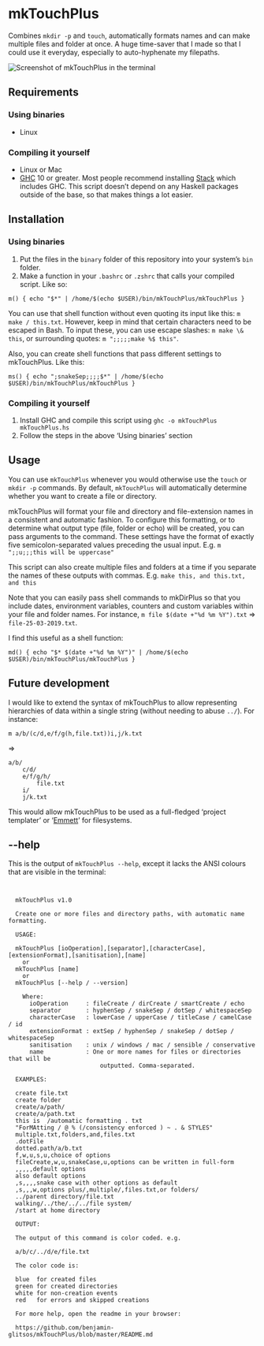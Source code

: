 # mkTouchPlus

Combines `mkdir -p` and `touch`, automatically formats names and can make multiple files and folder at once. A huge time-saver that I made so that I could use it everyday, especially to auto-hyphenate my filepaths.

![Screenshot of mkTouchPlus in the terminal](https://github.com/benjamin-glitsos/mkTouchPlus/blob/master/mkTouchPlus-screenshot.jpg)

## Requirements

### Using binaries

* Linux

### Compiling it yourself

* Linux or Mac
* [GHC](https://www.haskell.org/ghc/) 10 or greater. Most people recommend installing [Stack](https://docs.haskellstack.org/en/stable/README/) which includes GHC. This script doesn’t depend on any Haskell packages outside of the base, so that makes things a lot easier.

## Installation

### Using binaries

1. Put the files in the `binary` folder of this repository into your system’s `bin` folder.
2. Make a function in your `.bashrc` or `.zshrc` that calls your compiled script. Like so:

```
m() { echo "$*" | /home/$(echo $USER)/bin/mkTouchPlus/mkTouchPlus }
```

You can use that shell function without even quoting its input like this: `m make / this.txt`. However, keep in mind that certain characters need to be escaped in Bash. To input these, you can use escape slashes: `m make \& this`, or surrounding quotes: `m ";;;;;make %$ this"`.

Also, you can create shell functions that pass different settings to mkTouchPlus. Like this:

```
ms() { echo ";snakeSep;;;;$*" | /home/$(echo $USER)/bin/mkTouchPlus/mkTouchPlus }
```

### Compiling it yourself

1. Install GHC and compile this script using `ghc -o mkTouchPlus mkTouchPlus.hs`
2. Follow the steps in the above ‘Using binaries’ section

## Usage

You can use `mkTouchPlus` whenever you would otherwise use the `touch` or `mkdir -p` commands. By default, `mkTouchPlus` will automatically determine whether you want to create a file or directory.

mkTouchPlus will format your file and directory and file-extension names in a consistent and automatic fashion. To configure this formatting, or to determine what output type (file, folder or echo) will be created, you can pass arguments to the command. These settings have the format of exactly five semicolon-separated values preceding the usual input. E.g. `m ";;u;;;this will be uppercase"`

This script can also create multiple files and folders at a time if you separate the names of these outputs with commas. E.g. `make this, and this.txt, and this`

Note that you can easily pass shell commands to mkDirPlus so that you include dates, environment variables, counters and custom variables within your file and folder names. For instance, `m file $(date +"%d %m %Y").txt` => `file-25-03-2019.txt`.

I find this useful as a shell function:

```
md() { echo "$* $(date +"%d %m %Y")" | /home/$(echo $USER)/bin/mkTouchPlus/mkTouchPlus }
```

## Future development

I would like to extend the syntax of mkTouchPlus to allow representing hierarchies of data within a single string (without needing to abuse `../`). For instance:

```
m a/b/(c/d,e/f/g(h,file.txt))i,j/k.txt
```

=>

```
a/b/
    c/d/
    e/f/g/h/
        file.txt
    i/
    j/k.txt
```

This would allow mkTouchPlus to be used as a full-fledged ‘project templater’ or ‘[Emmett](https://emmet.io/)’ for filesystems.

## --help

This is the output of `mkTouchPlus --help`, except it lacks the ANSI colours that are visible in the terminal:

```

  
  mkTouchPlus v1.0

  Create one or more files and directory paths, with automatic name formatting.
  
  USAGE:

  mkTouchPlus [ioOperation],[separator],[characterCase],[extensionFormat],[sanitisation],[name]
    or
  mkTouchPlus [name]
    or
  mkTouchPlus [--help / --version]

    Where:
      ioOperation     : fileCreate / dirCreate / smartCreate / echo
      separator       : hyphenSep / snakeSep / dotSep / whitespaceSep
      characterCase   : lowerCase / upperCase / titleCase / camelCase / id
      extensionFormat : extSep / hyphenSep / snakeSep / dotSep / whitespaceSep
      sanitisation    : unix / windows / mac / sensible / conservative
      name            : One or more names for files or directories that will be
                          outputted. Comma-separated.

  EXAMPLES:

  create file.txt
  create folder
  create/a/path/
  create/a/path.txt
  this is  /automatic formatting . txt
  "ForMAtting / @ % (/consistency enforced ) ~ . & STYLES"
  multiple.txt,folders,and,files.txt
  .dotFile
  dotted.path/a/b.txt
  f,w,u,s,u,choice of options
  fileCreate,w,u,snakeCase,u,options can be written in full-form
  ,,,,,default options
  also default options
  ,s,,,,snake case with other options as default
  ,s,,,w,options plus/,multiple/,files.txt,or folders/
  ../parent directory/file.txt
  walking/../the/../../file system/
  /start at home directory
  
  OUTPUT:

  The output of this command is color coded. e.g.

  a/b/c/../d/e/file.txt
  
  The color code is:

  blue  for created files
  green for created directories
  white for non-creation events
  red   for errors and skipped creations
  
  For more help, open the readme in your browser:

  https://github.com/benjamin-glitsos/mkTouchPlus/blob/master/README.md

```
